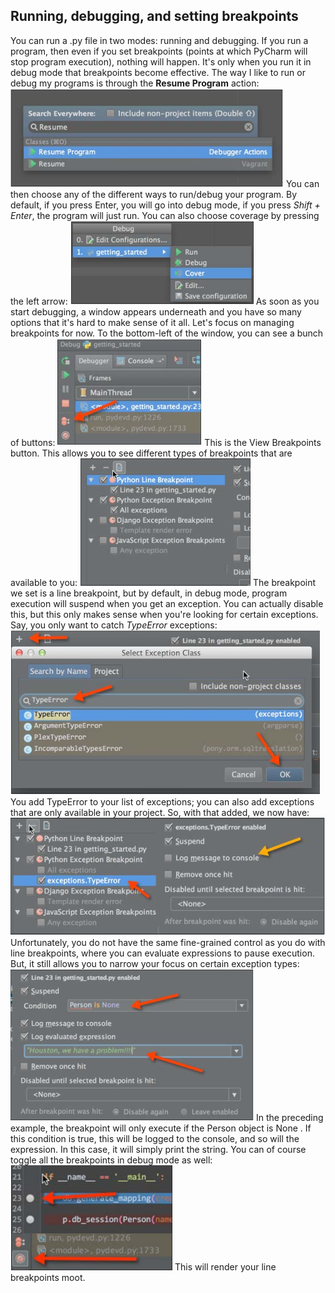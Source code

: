 Running, debugging, and setting breakpoints
---
You can run a  .py file in two modes: running and debugging. If you run a program,
then even if you set breakpoints (points at which PyCharm will stop program
execution), nothing will happen. It's only when you run it in debug mode that
breakpoints become effective. The way I like to run or debug my programs is
through the **Resume Program** action:
![](/assets/0601.png)
You can then choose any of the different ways to run/debug your program. By
default, if you press Enter, you will go into debug mode, if you press _Shift + Enter_,
the program will just run. You can also choose coverage by pressing the left arrow:
![](/assets/0602.png)
As soon as you start debugging, a window appears underneath and you have
so many options that it's hard to make sense of it all. Let's focus on managing
breakpoints for now. To the bottom-left of the window, you can see a bunch
of buttons:
![](/assets/0603.png)
This is the View Breakpoints button. This allows you to see different types of
breakpoints that are available to you:
![](/assets/0604.png)
The breakpoint we set is a line breakpoint, but by default, in debug mode, program
execution will suspend when you get an exception. You can actually disable this, but
this only makes sense when you're looking for certain exceptions. Say, you only want
to catch  _TypeError_ exceptions:
![](/assets/0605.png)
You add  TypeError to your list of exceptions; you can also add exceptions that are
only available in your project. So, with that added, we now have:
![](/assets/0606.png)
Unfortunately, you do not have the same fine-grained control as you do with line
breakpoints, where you can evaluate expressions to pause execution. But, it still
allows you to narrow your focus on certain exception types:
![](/assets/0607.png)
In the preceding example, the breakpoint will only execute if the  Person object
is  None . If this condition is true, this will be logged to the console, and so will the
expression. In this case, it will simply print the string.
You can of course toggle all the breakpoints in debug mode as well:
![](/assets/0608.png)
This will render your line breakpoints moot.